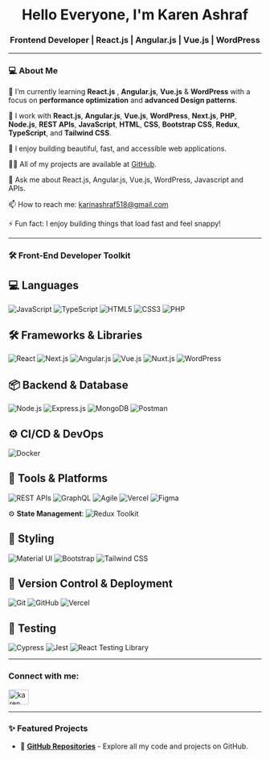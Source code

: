 <h1 align="center">Hello Everyone, I'm Karen Ashraf</h1>
<h3 align="center"> Frontend Developer | React.js | Angular.js | Vue.js | WordPress </h3>

---

### 💻 About Me

🌱 I’m currently learning **React.js** , **Angular.js**, **Vue.js** & **WordPress** with a focus on **performance optimization** and **advanced Design patterns**.

💼 I work with **React.js**, **Angular.js**, **Vue.js**, **WordPress**, **Next.js**, **PHP**, **Node.js**, **REST APIs**, **JavaScript**, **HTML**, **CSS**, **Bootstrap CSS**, **Redux**, **TypeScript**, and **Tailwind CSS**.

🧠 I enjoy building beautiful, fast, and accessible web applications.

👨‍💻 All of my projects are available at [GitHub](https://github.com/KarenAshraf374).

💬 Ask me about React.js, Angular.js, Vue.js, WordPress, Javascript and APIs.

📫 How to reach me: karinashraf518@gmail.com

⚡ Fun fact: I enjoy building things that load fast and feel snappy!

---

### 🛠️ Front-End Developer Toolkit

## 💻 **Languages**
![JavaScript](https://img.shields.io/badge/-JavaScript-F7DF1E?style=flat-square&logo=javascript&logoColor=black)
![TypeScript](https://img.shields.io/badge/-TypeScript-3178C6?style=flat-square&logo=typescript&logoColor=white)
![HTML5](https://img.shields.io/badge/-HTML5-E34F26?style=flat-square&logo=html5&logoColor=white)
![CSS3](https://img.shields.io/badge/-CSS3-1572B6?style=flat-square&logo=css3&logoColor=white)
![PHP](https://img.shields.io/badge/-PHP-777BB4?style=flat-square&logo=php&logoColor=white)

## 🛠️ **Frameworks & Libraries**
![React](https://img.shields.io/badge/-React-61DAFB?style=flat-square&logo=react&logoColor=white)
![Next.js](https://img.shields.io/badge/-Next.js-000000?style=flat-square&logo=next.js&logoColor=white)
![Angular.js](https://img.shields.io/badge/-Angular-DD0031?style=flat-square&logo=angular&logoColor=white)
![Vue.js](https://img.shields.io/badge/-Vue.js-4FC08D?style=flat-square&logo=vue.js&logoColor=white)
![Nuxt.js](https://img.shields.io/badge/-Nuxt.js-00DC82?style=flat-square&logo=nuxt.js&logoColor=white)
![WordPress](https://img.shields.io/badge/-WordPress-21759B?style=flat-square&logo=wordpress&logoColor=white)

## 📦 **Backend & Database**
![Node.js](https://img.shields.io/badge/-Node.js-339933?style=flat-square&logo=node.js&logoColor=white)
![Express.js](https://img.shields.io/badge/-Express.js-000000?style=flat-square&logo=express&logoColor=white)
![MongoDB](https://img.shields.io/badge/-MongoDB-47A248?style=flat-square&logo=mongodb&logoColor=white)
![Postman](https://img.shields.io/badge/-Postman-FF6C37?style=flat-square&logo=postman&logoColor=white)


## ⚙️ **CI/CD & DevOps**
![Docker](https://img.shields.io/badge/-Docker-2496ED?style=flat-square&logo=docker&logoColor=white)

## 🧰 **Tools & Platforms**
![REST APIs](https://img.shields.io/badge/-REST%20APIs-005571?style=flat-square&logo=fastapi&logoColor=white)
![GraphQL](https://img.shields.io/badge/-GraphQL-E10098?style=flat-square&logo=graphql&logoColor=white)
![Agile](https://img.shields.io/badge/-Agile-2496ED?style=flat-square&logo=trello&logoColor=white)
![Vercel](https://img.shields.io/badge/-Vercel-000000?style=flat-square&logo=vercel&logoColor=white)
![Figma](https://img.shields.io/badge/-Figma-F24E1E?style=flat-square&logo=figma&logoColor=white)


⚙️ **State Management**: 
![Redux Toolkit](https://img.shields.io/badge/-Redux%20Toolkit-764ABC?style=flat-square&logo=redux&logoColor=white)


## 🎨 **Styling**
![Material UI](https://img.shields.io/badge/-Material%20UI-007FFF?style=flat-square&logo=mui&logoColor=white)
![Bootstrap](https://img.shields.io/badge/-Bootstrap-563D7C?style=flat-square&logo=bootstrap&logoColor=white)
![Tailwind CSS](https://img.shields.io/badge/-TailwindCSS-38B2AC?style=flat-square&logo=tailwind-css&logoColor=white)

## 🔧 **Version Control & Deployment**
![Git](https://img.shields.io/badge/-Git-F05032?style=flat-square&logo=git&logoColor=white)
![GitHub](https://img.shields.io/badge/-GitHub-181717?style=flat-square&logo=github&logoColor=white)
![Vercel](https://img.shields.io/badge/-Vercel-000000?style=flat-square&logo=vercel&logoColor=white)

## 🧪 **Testing**
![Cypress](https://img.shields.io/badge/Cypress-17202C?style=flat-square&logo=cypress&logoColor=white)
![Jest](https://img.shields.io/badge/Jest-C21325?style=flat-square&logo=jest&logoColor=white)
![React Testing Library](https://img.shields.io/badge/Testing%20Library-FF4154?style=flat-square&logo=testing-library&logoColor=white)

---

<h3 align="left">Connect with me:</h3>
<p align="left">
<a href="https://www.linkedin.com/in/karen-a-b671bb285/" target="blank"><img align="center" src="https://raw.githubusercontent.com/rahuldkjain/github-profile-readme-generator/master/src/images/icons/Social/linked-in-alt.svg" alt="karen ashraf" height="30" width="40" /></a>
</p>

---

### ✨ Featured Projects
* 🔗 [**GitHub Repositories**](https://github.com/KarenAshraf374) - Explore all my code and projects on GitHub.
